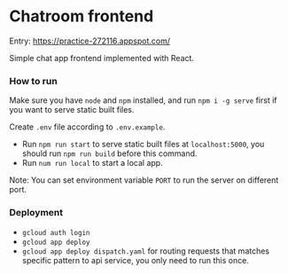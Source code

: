 # Chatroom frontend
Entry: https://practice-272116.appspot.com/

Simple chat app frontend implemented with React.

### How to run
Make sure you have `node` and `npm` installed, and run `npm i -g serve` first if you want to serve static built files.  
  
Create `.env` file according to `.env.example`.

* Run `npm run start` to serve static built files at `localhost:5000`, you should run `npm run build` before this command.
* Run `num run local` to start a local app.

Note: You can set environment variable `PORT` to run the server on different port.

### Deployment
* `gcloud auth login`
* `gcloud app deploy`
* `gcloud app deploy dispatch.yaml` for routing requests that matches specific pattern to api service, you only need to run this once.
